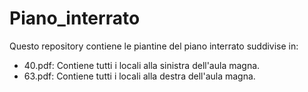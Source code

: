 # Piano_interrato

Questo repository contiene le piantine del piano interrato suddivise in:
* 40.pdf: Contiene tutti i locali alla sinistra dell'aula magna.
* 63.pdf: Contiene tutti i locali alla destra dell'aula magna.
